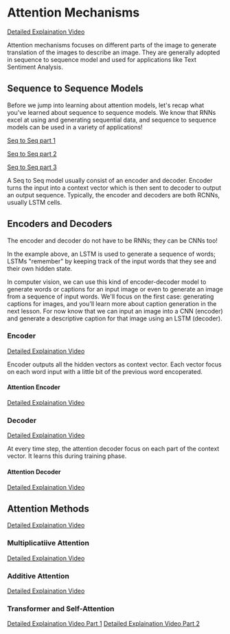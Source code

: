 # Attention Mechanisms

[Detailed Explaination Video](https://www.youtube.com/watch?v=NCn97L5WbCY)

Attention mechanisms focuses on different parts of the image to generate translation of the images to describe an image. They are generally adopted in sequence to sequence model and used for applications like Text Sentiment Analysis.

## Sequence to Sequence Models
Before we jump into learning about attention models, let's recap what you've learned about sequence to sequence models. We know that RNNs excel at using and generating sequential data, and sequence to sequence models can be used in a variety of applications!

[Seq to Seq part 1](https://www.youtube.com/watch?v=tDJBDwriJYQ)

[Seq to Seq part 2](https://www.youtube.com/watch?v=dkHdEAJnV_w)

[Seq to Seq part 3](https://www.youtube.com/watch?v=MRPHIPR0pGE)

A Seq to Seq model usually consist of an encoder and decoder. Encoder turns the input into a context vector which is then sent to decoder to output an output sequence. Typically, the encoder and decoders are both RCNNs, usually LSTM cells. 

## Encoders and Decoders
The encoder and decoder do not have to be RNNs; they can be CNNs too!

In the example above, an LSTM is used to generate a sequence of words; LSTMs "remember" by keeping track of the input words that they see and their own hidden state.

In computer vision, we can use this kind of encoder-decoder model to generate words or captions for an input image or even to generate an image from a sequence of input words. We'll focus on the first case: generating captions for images, and you'll learn more about caption generation in the next lesson. For now know that we can input an image into a CNN (encoder) and generate a descriptive caption for that image using an LSTM (decoder).

### Encoder
[Detailed Explaination Video](https://www.youtube.com/watch?v=IctAnMaVUKc)

Encoder outputs all the hidden vectors as context vector. Each vector focus on each word input with a little bit of the previous word encoperated. 

#### Attention Encoder
[Detailed Explaination Video](https://www.youtube.com/watch?v=sphe9LDT4rA)

### Decoder
[Detailed Explaination Video](https://www.youtube.com/watch?v=DJxiPd585GY)

At every time step, the attention decoder focus on each part of the context vector. It learns this during training phase. 

#### Attention Decoder
[Detailed Explaination Video](https://www.youtube.com/watch?v=5mMz6nN9_Ss)

## Attention Methods
[Detailed Explaination Video](https://www.youtube.com/watch?v=2eqIUDjefNg)

### Multiplicatiive Attention
[Detailed Explaination Video](https://www.youtube.com/watch?v=1-OwCgrx1eQ)

### Additive Attention
[Detailed Explaination Video](https://www.youtube.com/watch?v=93VfVWZ-IvY)

### Transformer and Self-Attention
[Detailed Explaination Video Part 1](https://www.youtube.com/watch?v=VmsR9FVpQiM)
[Detailed Explaination Video Part 2](https://www.youtube.com/watch?v=F-XN72bQiMQ)


